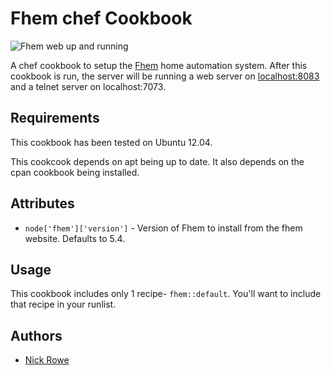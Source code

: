 # Fhem chef Cookbook

![Fhem web up and
running](https://raw.github.com/nixterrimus/fhem-chef-cookbook/master/screenshots/web.png)

A chef cookbook to setup the [Fhem](http://fhem.de/) home automation system.  After this cookbook is run, the server will be running a web server on [localhost:8083](http://localhost:8083) and a telnet server on localhost:7073.

## Requirements

This cookbook has been tested on Ubuntu 12.04.

This cookcook depends on apt being up to date.  It also depends on the cpan cookbook being installed.

## Attributes

- `node['fhem']['version']` - Version of Fhem to install from the fhem website.  Defaults to 5.4.

## Usage

This cookbook includes only 1 recipe- `fhem::default`.  You'll want to include that recipe in your runlist.

## Authors

- [Nick Rowe](http://dcxn.com)
